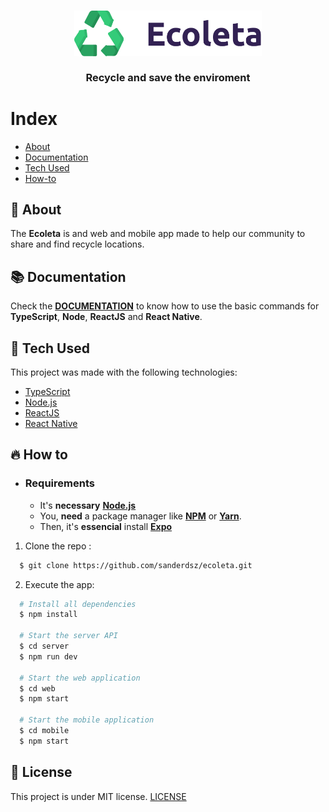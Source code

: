 <h3 align="center">
    <img alt="Logo" title="#logo" width="300px" src=".github/logo.png">
    <br><br>
    <b>Recycle and save the enviroment</b> 
</h3>

# Index

- [About](#about)
- [Documentation](#documentation)
- [Tech Used](#tech-used)
- [How-to](#how-to)

<a id="about"></a>

## :bookmark: About

The <strong>Ecoleta</strong> is and web and mobile app made to help our community to share and find recycle locations.

<a id="documentation"></a>

## :books: Documentation

Check the **[DOCUMENTATION](DOCUMENTATION.md)** to know how to use the basic commands for **TypeScript**, **Node**, **ReactJS** and **React Native**.

<a id="tech-used"></a>

## :rocket: Tech Used

This project was made with the following technologies:

- [TypeScript](https://www.typescriptlang.org/)
- [Node.js](https://nodejs.org/en/)
- [ReactJS](https://reactjs.org/)
- [React Native](https://reactnative.dev/)

<a id="how-to"></a>

## :fire: How to

- ### **Requirements**

  - It's **necessary** **[Node.js](https://nodejs.org/en/)**
  - You, **need** a package manager like **[NPM](https://www.npmjs.com/)** or **[Yarn](https://yarnpkg.com/)**.
  - Then, it's **essencial** install **[Expo](https://expo.io/)**

1. Clone the repo :

```sh
  $ git clone https://github.com/sanderdsz/ecoleta.git
```

2. Execute the app:

```sh
  # Install all dependencies
  $ npm install

  # Start the server API
  $ cd server
  $ npm run dev

  # Start the web application
  $ cd web
  $ npm start

  # Start the mobile application
  $ cd mobile
  $ npm start
```

## :memo: License

This project is under MIT license. [LICENSE](LICENSE.md)
